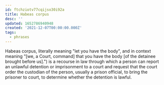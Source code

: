 ```yaml
---
id: ftchziotv77cqijso30i92a
title: Habeas corpus
desc: ''
updated: 1652786940948
created: '2021-12-07T00:00:00.000Z'
tags:
  - phrases
---
```


Habeas corpus, literally meaning "let you have the body", and in context meaning "[we, a Court, command] that you have the body [of the detainee brought before us].") is a recourse in law through which a person can report an unlawful detention or imprisonment to a court and request that the court order the custodian of the person, usually a prison official, to bring the prisoner to court, to determine whether the detention is lawful.
